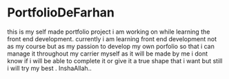 # PortfolioDeFarhan
this is my self made portfolio project i am working on while learning the front end development.
currently i am learning front end development not as my course but as my passion to develop my 
own porfolio so that i can manage it throughout my carrier myself as it will be made by me i dont 
know if i will be able to complete it or give it a true shape that i want but still i will try my
best . InshaAllah..

